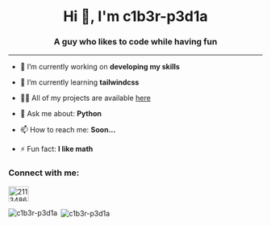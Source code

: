 <h1 align="center">Hi 👋, I'm <b>c1b3r-p3d1a</b></h1>
<h3 align="center">A guy who likes to code while having fun</h3>

--------------------------

- 🔭 I’m currently working on **developing my skills**

- 🌱 I’m currently learning **tailwindcss**

- 👨‍💻 All of my projects are available [here](https://github.com/c1b3r-p3d1a)

- 💬 Ask me about: **Python**

- 📫 How to reach me: **Soon...**

- ⚡ Fun fact: **I like math**

<h3 align="left"><b>Connect with me:</b></h3>
<p align="left">
<a href="https://stackoverflow.com/users/21134869" target="blank"><img align="center" src="https://raw.githubusercontent.com/rahuldkjain/github-profile-readme-generator/master/src/images/icons/Social/stack-overflow.svg" alt="21134869" height="30" width="40" /></a>
</p>

<p><img align="left" src="https://github-readme-stats.vercel.app/api/top-langs?username=c1b3r-p3d1a&show_icons=true&locale=en&layout=compact" alt="c1b3r-p3d1a" /></p>

<p>&nbsp;<img align="center" src="https://github-readme-stats.vercel.app/api?username=c1b3r-p3d1a&show_icons=true&locale=en" alt="c1b3r-p3d1a" /></p>
